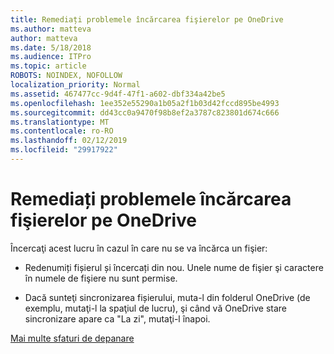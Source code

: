 ```yaml
---
title: Remediați problemele încărcarea fişierelor pe OneDrive
ms.author: matteva
author: matteva
ms.date: 5/18/2018
ms.audience: ITPro
ms.topic: article
ROBOTS: NOINDEX, NOFOLLOW
localization_priority: Normal
ms.assetid: 467477cc-9d4f-47f1-a602-dbf334a42be5
ms.openlocfilehash: 1ee352e55290a1b05a2f1b03d42fccd895be4993
ms.sourcegitcommit: dd43cc0a9470f98b8ef2a3787c823801d674c666
ms.translationtype: MT
ms.contentlocale: ro-RO
ms.lasthandoff: 02/12/2019
ms.locfileid: "29917922"
---
```

# <a name="fix-problems-uploading-files-to-onedrive"></a>Remediați problemele încărcarea fişierelor pe OneDrive

Încercaţi acest lucru în cazul în care nu se va încărca un fişier:
  
- Redenumiți fișierul și încercați din nou. Unele nume de fişier şi caractere în numele de fişiere nu sunt permise. 
    
- Dacă sunteţi sincronizarea fișierului, muta-l din folderul OneDrive (de exemplu, mutaţi-l la spaţiul de lucru), şi când vă OneDrive stare sincronizare apare ca "La zi", mutaţi-l înapoi. 
    
[Mai multe sfaturi de depanare](https://go.microsoft.com/fwlink/?linkid=873155)
  

